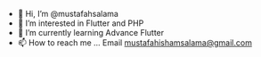- 👋 Hi, I’m @mustafahsalama
- 👀 I’m interested in Flutter and PHP
- 🌱 I’m currently learning Advance Flutter
- 📫 How to reach me ... Email mustafahishamsalama@gmail.com

<!---
mustafahsalama/mustafahsalama is a ✨ special ✨ repository because its `README.md` (this file) appears on your GitHub profile.
You can click the Preview link to take a look at your changes.
--->
